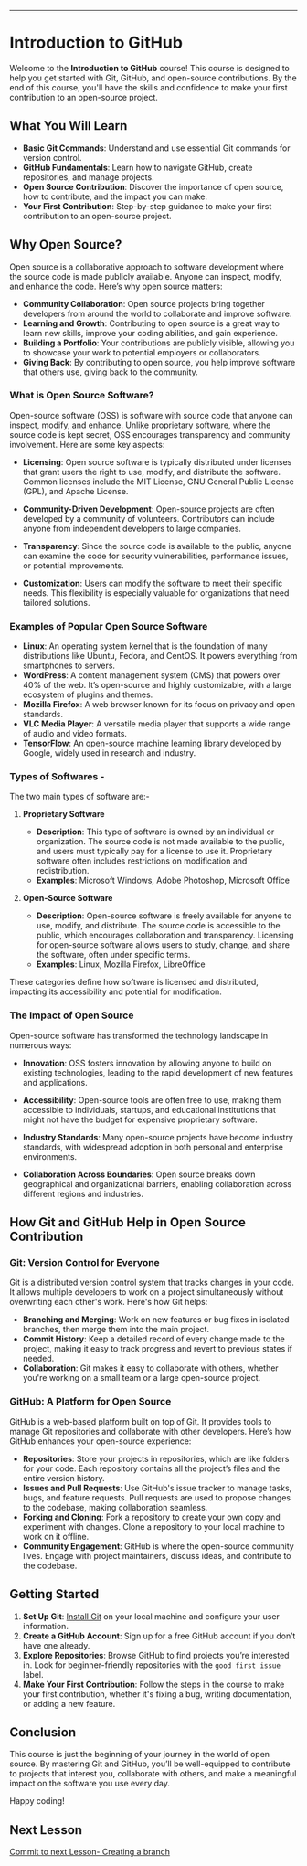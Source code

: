 <!-- readme -->
---

# Introduction to GitHub

Welcome to the **Introduction to GitHub** course! This course is designed to help you get started with Git, GitHub, and open-source contributions. By the end of this course, you'll have the skills and confidence to make your first contribution to an open-source project.

## What You Will Learn

- **Basic Git Commands**: Understand and use essential Git commands for version control.
- **GitHub Fundamentals**: Learn how to navigate GitHub, create repositories, and manage projects.
- **Open Source Contribution**: Discover the importance of open source, how to contribute, and the impact you can make.
- **Your First Contribution**: Step-by-step guidance to make your first contribution to an open-source project.

## Why Open Source?

Open source is a collaborative approach to software development where the source code is made publicly available. Anyone can inspect, modify, and enhance the code. Here’s why open source matters:

- **Community Collaboration**: Open source projects bring together developers from around the world to collaborate and improve software.
- **Learning and Growth**: Contributing to open source is a great way to learn new skills, improve your coding abilities, and gain experience.
- **Building a Portfolio**: Your contributions are publicly visible, allowing you to showcase your work to potential employers or collaborators.
- **Giving Back**: By contributing to open source, you help improve software that others use, giving back to the community.

### What is Open Source Software?

Open-source software (OSS) is software with source code that anyone can inspect, modify, and enhance. Unlike proprietary software, where the source code is kept secret, OSS encourages transparency and community involvement. Here are some key aspects:

- **Licensing**: Open source software is typically distributed under licenses that grant users the right to use, modify, and distribute the software. Common licenses include the MIT License, GNU General Public License (GPL), and Apache License.
  
- **Community-Driven Development**: Open-source projects are often developed by a community of volunteers. Contributors can include anyone from independent developers to large companies.

- **Transparency**: Since the source code is available to the public, anyone can examine the code for security vulnerabilities, performance issues, or potential improvements.

- **Customization**: Users can modify the software to meet their specific needs. This flexibility is especially valuable for organizations that need tailored solutions.

### Examples of Popular Open Source Software

- **Linux**: An operating system kernel that is the foundation of many distributions like Ubuntu, Fedora, and CentOS. It powers everything from smartphones to servers.
- **WordPress**: A content management system (CMS) that powers over 40% of the web. It’s open-source and highly customizable, with a large ecosystem of plugins and themes.
- **Mozilla Firefox**: A web browser known for its focus on privacy and open standards.
- **VLC Media Player**: A versatile media player that supports a wide range of audio and video formats.
- **TensorFlow**: An open-source machine learning library developed by Google, widely used in research and industry.

### Types of Softwares -
The two main types of software are:-
1. **Proprietary Software**
   - **Description**: This type of software is owned by an individual or organization. The source code is not made available to the public, and users must typically pay for a license to use it. Proprietary software often includes restrictions on modification and redistribution.
   - **Examples**: Microsoft Windows, Adobe Photoshop, Microsoft Office

2. **Open-Source Software**
   - **Description**: Open-source software is freely available for anyone to use, modify, and distribute. The source code is accessible to the public, which encourages collaboration and transparency. Licensing for open-source software allows users to study, change, and share the software, often under specific terms.
   - **Examples**: Linux, Mozilla Firefox, LibreOffice

These categories define how software is licensed and distributed, impacting its accessibility and potential for modification.

### The Impact of Open Source

Open-source software has transformed the technology landscape in numerous ways:

- **Innovation**: OSS fosters innovation by allowing anyone to build on existing technologies, leading to the rapid development of new features and applications.
  
- **Accessibility**: Open-source tools are often free to use, making them accessible to individuals, startups, and educational institutions that might not have the budget for expensive proprietary software.

- **Industry Standards**: Many open-source projects have become industry standards, with widespread adoption in both personal and enterprise environments.

- **Collaboration Across Boundaries**: Open source breaks down geographical and organizational barriers, enabling collaboration across different regions and industries.

## How Git and GitHub Help in Open Source Contribution

### Git: Version Control for Everyone

Git is a distributed version control system that tracks changes in your code. It allows multiple developers to work on a project simultaneously without overwriting each other's work. Here's how Git helps:

- **Branching and Merging**: Work on new features or bug fixes in isolated branches, then merge them into the main project.
- **Commit History**: Keep a detailed record of every change made to the project, making it easy to track progress and revert to previous states if needed.
- **Collaboration**: Git makes it easy to collaborate with others, whether you're working on a small team or a large open-source project.

### GitHub: A Platform for Open Source

GitHub is a web-based platform built on top of Git. It provides tools to manage Git repositories and collaborate with other developers. Here’s how GitHub enhances your open-source experience:

- **Repositories**: Store your projects in repositories, which are like folders for your code. Each repository contains all the project’s files and the entire version history.
- **Issues and Pull Requests**: Use GitHub's issue tracker to manage tasks, bugs, and feature requests. Pull requests are used to propose changes to the codebase, making collaboration seamless.
- **Forking and Cloning**: Fork a repository to create your own copy and experiment with changes. Clone a repository to your local machine to work on it offline.
- **Community Engagement**: GitHub is where the open-source community lives. Engage with project maintainers, discuss ideas, and contribute to the codebase.

## Getting Started

1. **Set Up Git**: [Install Git](https://git-scm.com/book/en/v2/Getting-Started-Installing-Git) on your local machine and configure your user information.
2. **Create a GitHub Account**: Sign up for a free GitHub account if you don’t have one already.
3. **Explore Repositories**: Browse GitHub to find projects you’re interested in. Look for beginner-friendly repositories with the `good first issue` label.
4. **Make Your First Contribution**: Follow the steps in the course to make your first contribution, whether it's fixing a bug, writing documentation, or adding a new feature.

## Conclusion

This course is just the beginning of your journey in the world of open source. By mastering Git and GitHub, you’ll be well-equipped to contribute to projects that interest you, collaborate with others, and make a meaningful impact on the software you use every day.

Happy coding!

## Next Lesson

[Commit to next Lesson- Creating a branch](.github/steps/1-create-a-branch.md)
